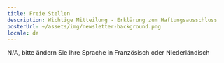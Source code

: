 ```yaml
---
title: Freie Stellen
description: Wichtige Mitteilung - Erklärung zum Haftungsausschluss  
posterUrl: ~/assets/img/newsletter-background.png
locale: de
---
```


N/A, bitte ändern Sie Ihre Sprache in Französisch oder Niederländisch
